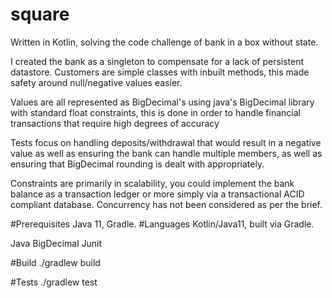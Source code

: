 # square

Written in Kotlin, solving the code challenge of bank in a box without state.

I created the bank as a singleton to compensate for a lack of persistent datastore.
Customers are simple classes with inbuilt methods, this made safety around null/negative values easier.

Values are all represented as BigDecimal's using java's BigDecimal library with standard float constraints, this is done
in order to handle financial transactions that require high degrees of accuracy

Tests focus on handling deposits/withdrawal that would result in a negative value as well as ensuring the bank can handle multiple
members, as well as ensuring that BigDecimal rounding is dealt with appropriately.

Constraints are primarily in scalability, you could implement the bank balance as a transaction ledger or more simply via
a transactional ACID compliant database.
Concurrency has not been considered as per the brief.

#Prerequisites
Java 11, Gradle.
#Languages
Kotlin/Java11, built via Gradle.

Java BigDecimal
Junit


#Build
./gradlew build

#Tests
./gradlew test
